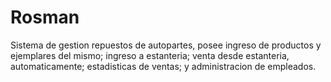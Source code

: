 # Rosman
Sistema de gestion repuestos de autopartes, posee ingreso de productos y ejemplares del mismo; ingreso a estanteria; venta desde estanteria, automaticamente; estadisticas de ventas; y administracion de empleados.

